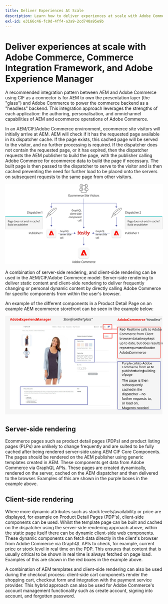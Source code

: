 ```yaml
---
title: Deliver Experiences At Scale
description: Learn how to deliver experiences at scale with Adobe Commerce and Adobe Experience Manager.
exl-id: e3166c46-fc9d-4ff4-a3a9-2cd740a95e9b
---
```

# Deliver experiences at scale with Adobe Commerce, Commerce Integration Framework, and Adobe Experience Manager

A recommended integration pattern between AEM and Adobe Commerce using CIF as a connector is for AEM to own the presentation layer (the "glass") and Adobe Commerce to power the commerce backend as a "headless" backend. This integration approach leverages the strengths of each application: the authoring, personalisation, and omnichannel capabilities of AEM and ecommerce operations of Adobe Commerce.

In an AEM/CIF/Adobe Commerce environment, ecommerce site visitors will initially arrive at AEM. AEM will check if it has the requested page available in its dispatcher cache. If the page exists, this cached page will be served to the visitor, and no further processing is required. If the dispatcher does not contain the requested page, or it has expired, then the dispatcher requests the AEM publisher to build the page, with the publisher calling Adobe Commerce for ecommerce data to build the page if necessary. The built page is then passed to the dispatcher to serve to the visitor and is then cached preventing the need for further load to be placed onto the servers on subsequent requests to the same page from other visitors.

![Overview diagram of Adobe Exeprience Manager and Adobe Commerce architecture](../assets/commerce-at-scale/overview.png)

A combination of server-side rendering, and client-side rendering can be used in the AEM/CIF/Adobe Commerce model: Server-side rendering to deliver static content and client-side rendering to deliver frequently changing or personal dynamic content by directly calling Adobe Commerce for specific components
from within the user's browser.

An example of the different components in a Product Detail Page on an example AEM ecommerce storefront can be seen in the example below:

![Overview diagram of Adobe Exeprience Manager and Adobe Commerce architecture](../assets/commerce-at-scale/product-details-page.svg)

## Server-side rendering

Ecommerce pages such as product detail pages (PDPs) and product listing pages (PLPs) are unlikely to change frequently and are suited to be fully cached after being rendered server-side using AEM CIF Core Components. The pages should be rendered on the AEM publisher using generic templates created in AEM. These components get data from Adobe Commerce via GraphQL APIs. These pages are created dynamically, rendered on the server, cached on the AEM dispatcher and then delivered to the browser. Examples of this are shown in the purple boxes in the example above.

## Client-side rendering

Where more dynamic attributes such as stock levels/availability or price are displayed, for example on Product Detail Pages (PDP's), client-side components can be used. Whilst the template page can be built and cached on the dispatcher using the server-side rendering approach above, within the static page itself there can be dynamic client-side web components. These dynamic components can fetch data directly in the client's browser from Adobe Commerce via GraphQL APIs to check, for example, current price or stock level in real time on the PDP. This ensures that content that is usually critical to be shown in real time is always fetched on page load. Examples of this are shown in the red boxes in the example above.

A combination of AEM templates and client-side rendering can also be used during the checkout process: client-side cart components render the shopping cart, checkout form and integration with the payment service provider. This hybrid approach can also be used for Adobe Commerce's account management functionality such as create account, signing into account, and forgotten password.
